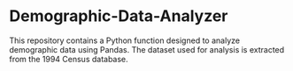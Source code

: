 # Demographic-Data-Analyzer
This repository contains a Python function designed to analyze demographic data using Pandas. The dataset used for analysis is extracted from the 1994 Census database.
